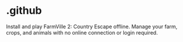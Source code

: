 # .github
Install and play FarmVille 2: Country Escape offline. Manage your farm, crops, and animals with no online connection or login required.
